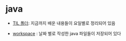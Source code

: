 
# java

- [TIL 폴더](https://github.com/Jihyeok11/java-TIL/tree/master/TIL): 지금까지 배운 내용들이 요일별로 정리되어 있음

- [workspace](https://github.com/Jihyeok11/java-TIL/tree/master/workspace) : 날짜 별로 작성한 java 파일들이 저장되어 있다

